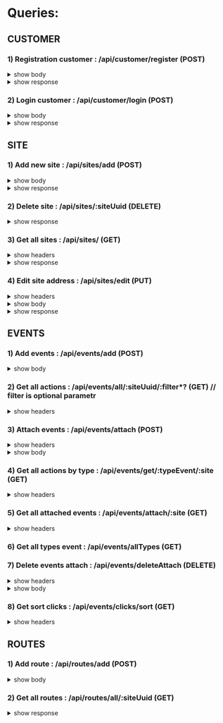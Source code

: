 # Queries: 

  ## CUSTOMER
### 1) Registration customer : /api/customer/register (POST)

 <details>
  <summary>show body</summary>

	body : {
		"customer": {
			"email" : "qqqqqqqq@gmail.com",
			"password": "4231432412"	
		}
	}
 </details>
 <details>
  <summary>show response</summary>

	{ token: eyJhbGciOiJIUzI1NiIJ9.LmNvbSIsInV1aWQIMTU0Mjk2NzM5MH0.e5gcG4hsp3eA_eWowOD9HvILYxM }
 </details>
	


### 2) Login customer : /api/customer/login (POST)
 <details>
  <summary>show body</summary>

	body : {
		"customer": {
			"email" : "qqqqqqqq@gmail.com",
			"password": "4231432412"	
		}
	}
	
 </details>
 <details>
  <summary>show response</summary>

	{ token: eyJhbGciOiJIUzI1NiIJ9.LmNvbSIsInV1aWQIMTU0Mjk2NzM5MH0.e5gcG4hsp3eA_eWowOD9HvILYxM }
 </details>
		
  ## SITE
### 1) Add new site : /api/sites/add (POST) 

<details>
<summary>show body</summary>

	body: {
		{
			"site": "fqwefewfe.com"
		}
	}
</details>
<details>
  <summary>show response</summary>

	{
	"site":
		{
			"uuid":"efb27400-f144-11e8-906c-d55c514f1bc7",
			"customerUuid":"1cc45cc0-eef1-11e8-99b1-1514067ef5f9",
			"address":"google.com",
			"updatedAt":"2018-11-26T06:31:41.632Z",
			"createdAt":"2018-11-26T06:31:41.632Z"
		}
	}
 </details>
	
### 2) Delete site : /api/sites/:siteUuid (DELETE)

<details>
  <summary>show response</summary>

	{ deletedSite: true }
 </details>

### 3) Get all sites : /api/sites/ (GET)	

<details>
<summary>show headers</summary>

	headers : {
		Authorization : Token 12ew1ske21ed12d.e12ed12d23dfqw3f.f324wf43fgq3
	}
</details>
<details>
  <summary>show response</summary>

	{
	"site":
		[{
			"uuid":"efb27400-f144-11e8-906c-d55c514f1bc7",
			"customerUuid":"1cc45cc0-eef1-11e8-99b1-1514067ef5f9",
			"address":"google.com",
			"updatedAt":"2018-11-26T06:31:41.632Z",
			"createdAt":"2018-11-26T06:31:41.632Z"
		},
		....
		]
	}
 </details>
 
 ### 4) Edit site address : /api/sites/edit (PUT)	

<details>
<summary>show headers</summary>

	headers : {
		Authorization : Token 12ew1ske21ed12d.e12ed12d23dfqw3f.f324wf43fgq3
	}
</details>
	
<details>
<summary>show body</summary>

	body: {
		"uuid":"efb27400-f144-11e8-906c-d55c514f1bc7",  //uuid site that you want edit
		"address": "new address" 
	}
</details>

<details>
  <summary>show response</summary>

	{ success: true }
 </details>
 
  ## EVENTS
### 1) Add events : /api/events/add (POST)

<details>
<summary>show body</summary>

	body : {
		"clicks" : [
		{
			"time": 1542629670935, 
			"sessionId": "1542629669143", 
			"localName": "p", 
			"innerText": "footer works!"
		},
		....
		],
		"inputs": [
			{
			"time": 1542629670935, 
			"sessionId": "1542629669143", 
			"className": "p", 
			"localName": "12we12e12s",
			"targetValue": "footer works!",
			"targetId": "1212s"
			},
			....
			],
		....
		}
	}
</details>	

### 2) Get all actions : /api/events/all/:siteUuid/:filter*? (GET)  // filter is optional parametr

<details>
<summary>show headers</summary>

	headers : {
		Authorization : Token 12ew1ske21ed12d.e12ed12d23dfqw3f.f324wf43fgq3
	}
</details>


### 3) Attach events : /api/events/attach (POST)

<details>
<summary>show headers</summary>

	headers : {
		Authorization : Token 12ew1ske21ed12d.e12ed12d23dfqw3f.f324wf43fgq3
	}
</details>

<details>
<summary>show body</summary>

	{
	"site": {
		"uuid": "c2955650-ef27-11e8-a747-d571d2ef82aa", //uuid site
		"events": ["clicks", "inputs"]
	}
	}
</details>

### 4) Get all actions by type : /api/events/get/:typeEvent/:site (GET)

<details>
<summary>show headers</summary>

	headers : {
		Authorization : Token 12ew1ske21ed12d.e12ed12d23dfqw3f.f324wf43fgq3
	}
</details>

### 5) Get all attached events : /api/events/attach/:site (GET)

<details>
<summary>show headers</summary>

	headers : {
		Authorization : Token 12ew1ske21ed12d.e12ed12d23dfqw3f.f324wf43fgq3
	}
</details>

### 6) Get all types event : /api/events/allTypes (GET)

### 7) Delete events attach : /api/events/deleteAttach (DELETE)

<details>
<summary>show headers</summary>

	headers : {
		Authorization : Token 12ew1ske21ed12d.e12ed12d23dfqw3f.f324wf43fgq3
	}
</details>

<details>
<summary>show body</summary>

	{
		"siteUuid": "c2955650-ef27-11e8-a747-d571d2ef82aa",
		"events": ["clicks", "inputs"]
	}
</details>

### 8) Get sort clicks : /api/events/clicks/sort (GET) 

<details>
<summary>show headers</summary>

	headers : {
		Authorization : Token 12ew1ske21ed12d.e12ed12d23dfqw3f.f324wf43fgq3
	}
</details>


## ROUTES
### 1) Add route : /api/routes/add (POST)

<details>
<summary>show body</summary>

	body : {
		 oldUrl: 'localhost/1',
		 newUrl: 'localhost/2',
		 sessionId: '123445677'
	}
</details>
	
### 2) Get all routes : /api/routes/all/:siteUuid (GET)

 <details>
  <summary>show response</summary>

	{
    "allRoutes": {
        "address": "http://localhost:4200",
        "uuid": "40c197a0-fc5c-11e8-a811-93ae31ef6bbb",
        "users": [
            {
                "sessionId": "1544434128490",
                "uuid": "015bf810-fc5e-11e8-8d2c-dd50340cecbc",
                "routes": [
                    {
                        "to": "http://localhost:4200/new",
                        "from": null
                    }
                ]
            },
            {
                "sessionId": "1544434137597",
                "uuid": "06b9b7c0-fc5e-11e8-8d2c-dd50340cecbc",
                "routes": [
                    {
                        "to": "http://localhost:4200/new",
                        "from": null
                    },
                    {
                        "to": "http://localhost:4200/analize",
                        "from": "http://localhost:4200/new"
                    },
                    {
                        "to": "http://localhost:4200/new",
                        "from": "http://localhost:4200/analize"
                    },
                    {
                        "to": "http://localhost:4200/analize",
                        "from": "http://localhost:4200/new"
                    }
                ]
            }
        ]
    }
}
 </details>
